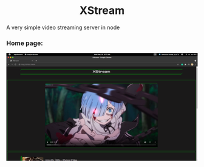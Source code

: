 <h1 align="center">XStream</h1>
A very simple video streaming server in node

### Home page:

<img src="https://github.com/foo290/XStream/blob/master/readme_images%20(Non-project)/XStream_homepage.png" width=1000px>
